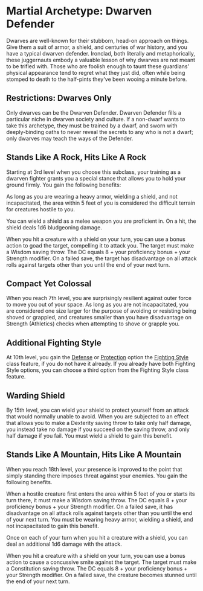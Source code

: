 # Martial Archetype: Dwarven Defender
Dwarves are well-known for their stubborn, head-on approach on things. Give them a suit of armor, a shield, and centuries of war history, and you have a typical dwarven defender. Ironclad, both literally and metaphorically, these juggernauts embody a valuable lesson of why dwarves are not meant to be trifled with. Those who are foolish enough to taunt these guardians' physical appearance tend to regret what they just did, often while being stomped to death to the half-pints they've been wooing a minute before.

## Restrictions: Dwarves Only
Only dwarves can be the Dwarven Defender. Dwarven Defender fills a particular niche in dwarven society and culture. If a non-dwarf wants to take this archetype, they must be trained by a dwarf, and sworn with deeply-binding oaths to never reveal the secrets to any who is not a dwarf; only dwarves may teach the ways of the Defender.

## Stands Like A Rock, Hits Like A Rock
Starting at 3rd level when you choose this subclass, your training as a dwarven fighter grants you a special stance that allows you to hold your ground firmly. You gain the following benefits:

As long as you are wearing a heavy armor, wielding a shield, and not incapacitated, the area within 5 feet of you is considered the difficult terrain for creatures hostile to you.

You can wield a shield as a melee weapon you are proficient in. On a hit, the shield deals 1d6 bludgeoning damage.

When you hit a creature with a shield on your turn, you can use a bonus action to goad the target, compelling it to attack you. The target must make a Wisdom saving throw. The DC equals 8 + your proficiency bonus + your Strength modifier. On a failed save, the target has disadvantage on all attack rolls against targets other than you until the end of your next turn.

## Compact Yet Colossal
When you reach 7th level, you are surprisingly resilient against outer force to move you out of your space. As long as you are not incapacitated, you are considered one size larger for the purpose of avoiding or resisting being shoved or grappled, and creatures smaller than you have disadvantage on Strength (Athletics) checks when attempting to shove or grapple you.

## Additional Fighting Style
At 10th level, you gain the [Defense](Styles.md#defense) or [Protection](Styles.md#protection) option the [Fighting Style](Styles.md) class feature, if you do not have it already. If you already have both Fighting Style options, you can choose a third option from the Fighting Style class feature.

## Warding Shield
By 15th level, you can wield your shield to protect yourself from an attack that would normally unable to avoid. When you are subjected to an effect that allows you to make a Dexterity saving throw to take only half damage, you instead take no damage if you succeed on the saving throw, and only half damage if you fail. You must wield a shield to gain this benefit.

## Stands Like A Mountain, Hits Like A Mountain
When you reach 18th level, your presence is improved to the point that simply standing there imposes threat against your enemies. You gain the following benefits.

When a hostile creature first enters the area within 5 feet of you or starts its turn there, it must make a Wisdom saving throw. The DC equals 8 + your proficiency bonus + your Strength modifier. On a failed save, it has disadvantage on all attack rolls against targets other than you until the end of your next turn. You must be wearing heavy armor, wielding a shield, and not incapacitated to gain this benefit.

Once on each of your turn when you hit a creature with a shield, you can deal an additional 1d6 damage with the attack.

When you hit a creature with a shield on your turn, you can use a bonus action to cause a concussive smite against the target. The target must make a Constitution saving throw. The DC equals 8 + your proficiency bonus + your Strength modifier. On a failed save, the creature becomes stunned until the end of your next turn.
